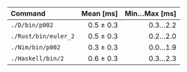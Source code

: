 | Command | Mean [ms] | Min…Max [ms] |
|:---|---:|---:|
| `./D/bin/p002` | 0.5 ± 0.3 | 0.3…2.2 |
| `./Rust/bin/euler_2` | 0.5 ± 0.3 | 0.2…2.0 |
| `./Nim/bin/p002` | 0.3 ± 0.3 | 0.0…1.9 |
| `./Haskell/bin/2` | 0.6 ± 0.3 | 0.3…2.3 |
